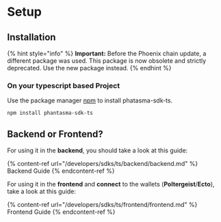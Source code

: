 # Setup

## Installation

{% hint style="info" %}
**Important:** Before the Phoenix chain update, a different package was used. This package is now obsolete and strictly deprecated. Use the new package instead.
{% endhint %}

### On your typescript based Project

Use the package manager [npm](https://docs.npmjs.com/downloading-and-installing-node-js-and-npm) to install phatasma-sdk-ts.

```
npm install phantasma-sdk-ts
```

## Backend or Frontend?

For using it in the **backend**, you should take a look at this guide:

{% content-ref url="/developers/sdks/ts/backend/backend.md" %}
Backend Guide
{% endcontent-ref %}

For using it in the **frontend** and **connect** to the wallets (**Poltergeist**/**Ecto**), take a look at this guide:

{% content-ref url="/developers/sdks/ts/frontend/frontend.md" %}
Frontend Guide
{% endcontent-ref %}
